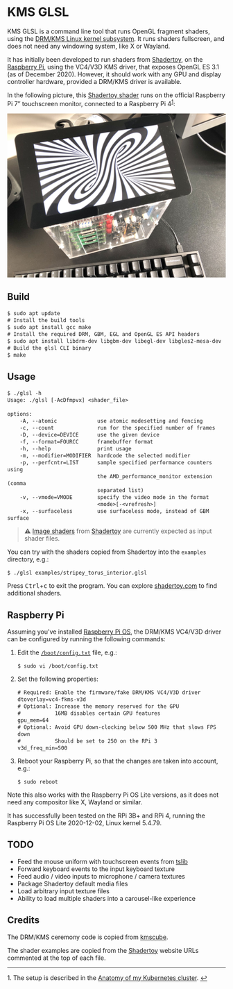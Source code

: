# KMS GLSL

KMS GLSL is a command line tool that runs OpenGL fragment shaders, using the [DRM/KMS Linux kernel subsystem](https://en.wikipedia.org/wiki/Direct_Rendering_Manager).
It runs shaders fullscreen, and does not need any windowing system, like X or Wayland.

It has initially been developed to run shaders from [Shadertoy](https://www.shadertoy.com), on the [Raspberry Pi](#raspberry-pi), using the VC4/V3D KMS driver, that exposes OpenGL ES 3.1 (as of December 2020).
However, it should work with any GPU and display controller hardware, provided a DRM/KMS driver is available.

In the following picture, this [Shadertoy shader](https://www.shadertoy.com/view/MsX3Wj) runs on the official Raspberry Pi 7″ touchscreen monitor, connected to a Raspberry Pi 4<sup name="a1">[1](#f1)</sup>:

![A Shadertoy shader running on a Raspberry Pi 4](./torus.jpg)

## Build

```shell
$ sudo apt update
# Install the build tools
$ sudo apt install gcc make
# Install the required DRM, GBM, EGL and OpenGL ES API headers
$ sudo apt install libdrm-dev libgbm-dev libegl-dev libgles2-mesa-dev
# Build the glsl CLI binary
$ make
```

## Usage

```console
$ ./glsl -h
Usage: ./glsl [-AcDfmpvx] <shader_file>

options:
    -A, --atomic             use atomic modesetting and fencing
    -c, --count              run for the specified number of frames
    -D, --device=DEVICE      use the given device
    -f, --format=FOURCC      framebuffer format
    -h, --help      		 print usage
    -m, --modifier=MODIFIER  hardcode the selected modifier
    -p, --perfcntr=LIST      sample specified performance counters using
                             the AMD_performance_monitor extension (comma
                             separated list)
    -v, --vmode=VMODE        specify the video mode in the format
                             <mode>[-<vrefresh>]
    -x, --surfaceless        use surfaceless mode, instead of GBM surface
```

> :warning: [Image shaders](https://www.shadertoy.com/howto#q1) from [Shadertoy](https://www.shadertoy.com/) are currently expected as input shader files.

You can try with the shaders copied from Shadertoy into the `examples` directory, e.g.: 

```shell
$ ./glsl examples/stripey_torus_interior.glsl
```

Press <kbd>Ctrl</kbd>+<kbd>c</kbd> to exit the program.
You can explore [shadertoy.com](https://www.shadertoy.com) to find additional shaders.

## Raspberry Pi

Assuming you've installed [Raspberry Pi OS](https://www.raspberrypi.org/software/operating-systems), the DRM/KMS VC4/V3D driver can be configured by running the following commands:

1. Edit the [`/boot/config.txt`](https://www.raspberrypi.org/documentation/configuration/config-txt/) file, e.g.:

    ```shell
    $ sudo vi /boot/config.txt
    ```

2. Set the following properties:

    ```properties
    # Required: Enable the firmware/fake DRM/KMS VC4/V3D driver
    dtoverlay=vc4-fkms-v3d
    # Optional: Increase the memory reserved for the GPU
    #           16MB disables certain GPU features
    gpu_mem=64
    # Optional: Avoid GPU down-clocking below 500 MHz that slows FPS down
    #           Should be set to 250 on the RPi 3
    v3d_freq_min=500
    ```

3. Reboot your Raspberry Pi, so that the changes are taken into account, e.g.:

    ```shell
    $ sudo reboot
    ```

Note this also works with the Raspberry Pi OS Lite versions, as it does not need any compositor like X, Wayland or similar.

It has successfully been tested on the RPi 3B+ and RPi 4, running the Raspberry Pi OS Lite 2020-12-02, Linux kernel 5.4.79. 

## TODO

- Feed the mouse uniform with touchscreen events from [tslib](http://www.tslib.org)
- Forward keyboard events to the input keyboard texture
- Feed audio / video inputs to microphone / camera textures
- Package Shadertoy default media files
- Load arbitrary input texture files
- Ability to load multiple shaders into a carousel-like experience

## Credits

The DRM/KMS ceremony code is copied from [kmscube](https://gitlab.freedesktop.org/mesa/kmscube/).

The shader examples are copied from the [Shadertoy](https://www.shadertoy.com) website URLs commented at the top of each file.

---

<a name="f1">1</a>. The setup is described in the [Anatomy of my Kubernetes cluster](https://ttt.io/anatomy-of-my-kubernetes-cluster). [↩](#a1)

